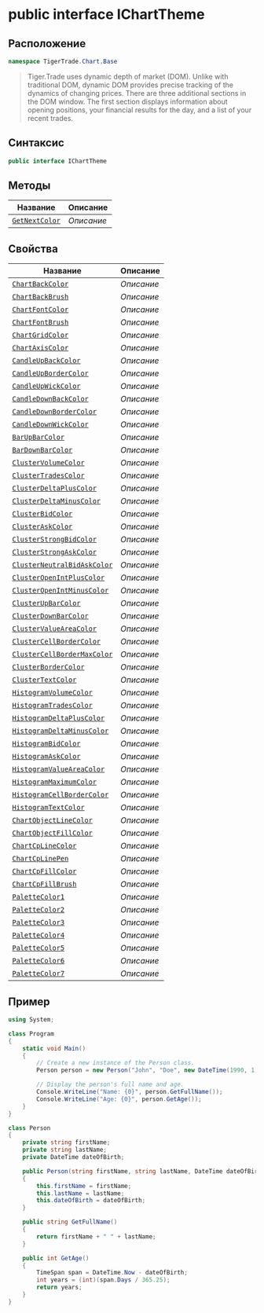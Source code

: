 
# public interface IChartTheme
## Расположение
```csharp
namespace TigerTrade.Chart.Base
```



> Tiger.Trade uses dynamic depth of market (DOM). Unlike with traditional DOM, dynamic DOM provides precise tracking of the dynamics of changing prices. There are three additional sections in the DOM window. The first section displays information about opening positions, your financial results for the day, and a list of your recent trades.

## Синтаксис
```csharp
public interface IChartTheme
```


## Методы
| Название | Описание |
| --- | --- |
| [`GetNextColor`](./IChartTheme.cs/metody/GetNextColor.md) | *Описание* |

## Свойства
| Название | Описание |
| --- | --- |
| [`ChartBackColor`](./IChartTheme.cs/svoistva/ChartBackColor.md) | *Описание* |
| [`ChartBackBrush`](./IChartTheme.cs/svoistva/ChartBackBrush.md) | *Описание* |
| [`ChartFontColor`](./IChartTheme.cs/svoistva/ChartFontColor.md) | *Описание* |
| [`ChartFontBrush`](./IChartTheme.cs/svoistva/ChartFontBrush.md) | *Описание* |
| [`ChartGridColor`](./IChartTheme.cs/svoistva/ChartGridColor.md) | *Описание* |
| [`ChartAxisColor`](./IChartTheme.cs/svoistva/ChartAxisColor.md) | *Описание* |
| [`CandleUpBackColor`](./IChartTheme.cs/svoistva/CandleUpBackColor.md) | *Описание* |
| [`CandleUpBorderColor`](./IChartTheme.cs/svoistva/CandleUpBorderColor.md) | *Описание* |
| [`CandleUpWickColor`](./IChartTheme.cs/svoistva/CandleUpWickColor.md) | *Описание* |
| [`CandleDownBackColor`](./IChartTheme.cs/svoistva/CandleDownBackColor.md) | *Описание* |
| [`CandleDownBorderColor`](./IChartTheme.cs/svoistva/CandleDownBorderColor.md) | *Описание* |
| [`CandleDownWickColor`](./IChartTheme.cs/svoistva/CandleDownWickColor.md) | *Описание* |
| [`BarUpBarColor`](./IChartTheme.cs/svoistva/BarUpBarColor.md) | *Описание* |
| [`BarDownBarColor`](./IChartTheme.cs/svoistva/BarDownBarColor.md) | *Описание* |
| [`ClusterVolumeColor`](./IChartTheme.cs/svoistva/ClusterVolumeColor.md) | *Описание* |
| [`ClusterTradesColor`](./IChartTheme.cs/svoistva/ClusterTradesColor.md) | *Описание* |
| [`ClusterDeltaPlusColor`](./IChartTheme.cs/svoistva/ClusterDeltaPlusColor.md) | *Описание* |
| [`ClusterDeltaMinusColor`](./IChartTheme.cs/svoistva/ClusterDeltaMinusColor.md) | *Описание* |
| [`ClusterBidColor`](./IChartTheme.cs/svoistva/ClusterBidColor.md) | *Описание* |
| [`ClusterAskColor`](./IChartTheme.cs/svoistva/ClusterAskColor.md) | *Описание* |
| [`ClusterStrongBidColor`](./IChartTheme.cs/svoistva/ClusterStrongBidColor.md) | *Описание* |
| [`ClusterStrongAskColor`](./IChartTheme.cs/svoistva/ClusterStrongAskColor.md) | *Описание* |
| [`ClusterNeutralBidAskColor`](./IChartTheme.cs/svoistva/ClusterNeutralBidAskColor.md) | *Описание* |
| [`ClusterOpenIntPlusColor`](./IChartTheme.cs/svoistva/ClusterOpenIntPlusColor.md) | *Описание* |
| [`ClusterOpenIntMinusColor`](./IChartTheme.cs/svoistva/ClusterOpenIntMinusColor.md) | *Описание* |
| [`ClusterUpBarColor`](./IChartTheme.cs/svoistva/ClusterUpBarColor.md) | *Описание* |
| [`ClusterDownBarColor`](./IChartTheme.cs/svoistva/ClusterDownBarColor.md) | *Описание* |
| [`ClusterValueAreaColor`](./IChartTheme.cs/svoistva/ClusterValueAreaColor.md) | *Описание* |
| [`ClusterCellBorderColor`](./IChartTheme.cs/svoistva/ClusterCellBorderColor.md) | *Описание* |
| [`ClusterCellBorderMaxColor`](./IChartTheme.cs/svoistva/ClusterCellBorderMaxColor.md) | *Описание* |
| [`ClusterBorderColor`](./IChartTheme.cs/svoistva/ClusterBorderColor.md) | *Описание* |
| [`ClusterTextColor`](./IChartTheme.cs/svoistva/ClusterTextColor.md) | *Описание* |
| [`HistogramVolumeColor`](./IChartTheme.cs/svoistva/HistogramVolumeColor.md) | *Описание* |
| [`HistogramTradesColor`](./IChartTheme.cs/svoistva/HistogramTradesColor.md) | *Описание* |
| [`HistogramDeltaPlusColor`](./IChartTheme.cs/svoistva/HistogramDeltaPlusColor.md) | *Описание* |
| [`HistogramDeltaMinusColor`](./IChartTheme.cs/svoistva/HistogramDeltaMinusColor.md) | *Описание* |
| [`HistogramBidColor`](./IChartTheme.cs/svoistva/HistogramBidColor.md) | *Описание* |
| [`HistogramAskColor`](./IChartTheme.cs/svoistva/HistogramAskColor.md) | *Описание* |
| [`HistogramValueAreaColor`](./IChartTheme.cs/svoistva/HistogramValueAreaColor.md) | *Описание* |
| [`HistogramMaximumColor`](./IChartTheme.cs/svoistva/HistogramMaximumColor.md) | *Описание* |
| [`HistogramCellBorderColor`](./IChartTheme.cs/svoistva/HistogramCellBorderColor.md) | *Описание* |
| [`HistogramTextColor`](./IChartTheme.cs/svoistva/HistogramTextColor.md) | *Описание* |
| [`ChartObjectLineColor`](./IChartTheme.cs/svoistva/ChartObjectLineColor.md) | *Описание* |
| [`ChartObjectFillColor`](./IChartTheme.cs/svoistva/ChartObjectFillColor.md) | *Описание* |
| [`ChartCpLineColor`](./IChartTheme.cs/svoistva/ChartCpLineColor.md) | *Описание* |
| [`ChartCpLinePen`](./IChartTheme.cs/svoistva/ChartCpLinePen.md) | *Описание* |
| [`ChartCpFillColor`](./IChartTheme.cs/svoistva/ChartCpFillColor.md) | *Описание* |
| [`ChartCpFillBrush`](./IChartTheme.cs/svoistva/ChartCpFillBrush.md) | *Описание* |
| [`PaletteColor1`](./IChartTheme.cs/svoistva/PaletteColor1.md) | *Описание* |
| [`PaletteColor2`](./IChartTheme.cs/svoistva/PaletteColor2.md) | *Описание* |
| [`PaletteColor3`](./IChartTheme.cs/svoistva/PaletteColor3.md) | *Описание* |
| [`PaletteColor4`](./IChartTheme.cs/svoistva/PaletteColor4.md) | *Описание* |
| [`PaletteColor5`](./IChartTheme.cs/svoistva/PaletteColor5.md) | *Описание* |
| [`PaletteColor6`](./IChartTheme.cs/svoistva/PaletteColor6.md) | *Описание* |
| [`PaletteColor7`](./IChartTheme.cs/svoistva/PaletteColor7.md) | *Описание* |


## Пример
```csharp
using System;

class Program
{
    static void Main()
    {
        // Create a new instance of the Person class.
        Person person = new Person("John", "Doe", new DateTime(1990, 1, 1));

        // Display the person's full name and age.
        Console.WriteLine("Name: {0}", person.GetFullName());
        Console.WriteLine("Age: {0}", person.GetAge());
    }
}

class Person
{
    private string firstName;
    private string lastName;
    private DateTime dateOfBirth;

    public Person(string firstName, string lastName, DateTime dateOfBirth)
    {
        this.firstName = firstName;
        this.lastName = lastName;
        this.dateOfBirth = dateOfBirth;
    }

    public string GetFullName()
    {
        return firstName + " " + lastName;
    }

    public int GetAge()
    {
        TimeSpan span = DateTime.Now - dateOfBirth;
        int years = (int)(span.Days / 365.25);
        return years;
    }
}
```

